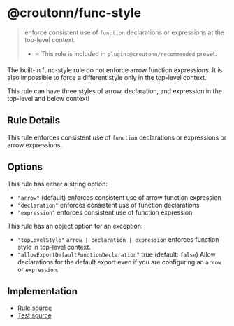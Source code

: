 # @croutonn/func-style

> enforce consistent use of `function` declarations or expressions at the top-level context.
>
> - ⭐️ This rule is included in `plugin:@croutonn/recommended` preset.

The built-in func-style rule do not enforce arrow function expressions. It is also impossible to force a different style only in the top-level context.

This rule can have three styles of arrow, declaration, and expression in the top-level and below context!

## Rule Details

This rule enforces consistent use of `function` declarations or expressions or arrow expressions.

## Options

This rule has either a string option:

- `"arrow"` (default) enforces consistent use of arrow function expression
- `"declaration"` enforces consistent use of function declarations
- `"expression"` enforces consistent use of function expression

This rule has an object option for an exception:

- `"topLevelStyle"` `arrow | declaration | expression` enforces function style in top-level context.
- `"allowExportDefaultFunctionDeclaration"` true (default: `false`) Allow declarations for the default export even if you are configuring an `arrow` or `expression`.

## Implementation

- [Rule source](../../lib/rules/func-style.js)
- [Test source](../../tests/lib/rules/func-style.js)
